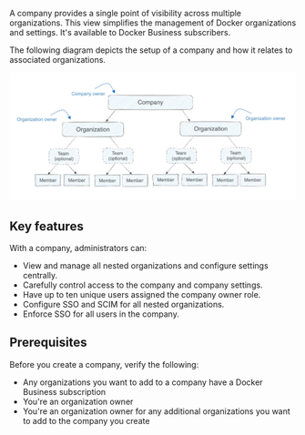 A company provides a single point of visibility across multiple organizations. This view simplifies the management of Docker organizations and settings. It's available to Docker Business subscribers.

The following diagram depicts the setup of a company and how it relates to associated organizations.

![company-hierarchy](../manuals/admin/images/docker-admin-structure.webp)

## Key features

With a company, administrators can:

- View and manage all nested organizations and configure settings centrally.
- Carefully control access to the company and company settings.
- Have up to ten unique users assigned the company owner role.
- Configure SSO and SCIM for all nested organizations.
- Enforce SSO for all users in the company.

## Prerequisites

Before you create a company, verify the following:

- Any organizations you want to add to a company have a Docker Business subscription
- You're an organization owner
- You're an organization owner for any additional organizations you want to add to the company you create
